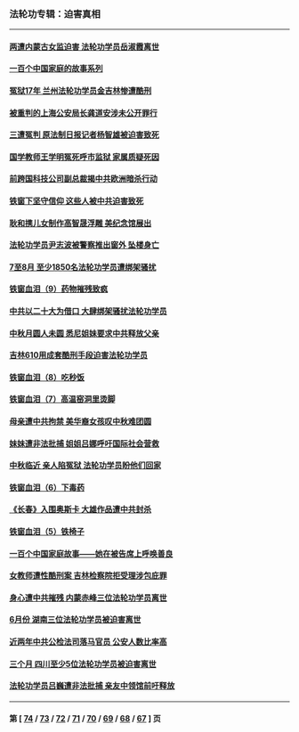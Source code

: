 ### 法轮功专辑：迫害真相
---
#### [两遭内蒙古女监迫害 法轮功学员岳淑霞离世](../../pages/nf4379/n13834576.md?09300430) 
#### [一百个中国家庭的故事系列](../../pages/nf4379/n13833308.md?09300430) 
#### [冤狱17年 兰州法轮功学员金吉林惨遭酷刑](../../pages/nf4379/n13832422.md?09300430) 
#### [被重判的上海公安局长龚道安涉未公开罪行](../../pages/nf4379/n13831922.md?09300430) 
#### [三遭冤判 原法制日报记者杨智雄被迫害致死](../../pages/nf4379/n13830419.md?09300430) 
#### [国学教师王学明冤死呼市监狱 家属质疑死因](../../pages/nf4379/n13831866.md?09300430) 
#### [前跨国科技公司副总裁揭中共欧洲暗杀行动](../../pages/nf4379/n13827561.md?09300430) 
#### [铁窗下坚守信仰 这些人被中共迫害致死](../../pages/nf4379/n13828898.md?09300430) 
#### [耿和携儿女制作高智晟浮雕 美纪念馆展出](../../pages/nf4379/n13829624.md?09300430) 
#### [法轮功学员尹志波被警察推出窗外 坠楼身亡](../../pages/nf4379/n13828273.md?09300430) 
#### [7至8月 至少1850名法轮功学员遭绑架骚扰](../../pages/nf4379/n13824925.md?09300430) 
#### [铁窗血泪（9）药物摧残致疯](../../pages/nf4379/n13819243.md?09300430) 
#### [中共以二十大为借口 大肆绑架骚扰法轮功学员](../../pages/nf4379/n13819570.md?09300430) 
#### [中秋月圆人未圆 悉尼姐妹要求中共释放父亲](../../pages/nf4379/n13819642.md?09300430) 
#### [吉林610用成套酷刑手段迫害法轮功学员](../../pages/nf4379/n13814775.md?09300430) 
#### [铁窗血泪（8）吃秒饭](../../pages/nf4379/n13813761.md?09300430) 
#### [铁窗血泪（7）高温窑洞里烫脚](../../pages/nf4379/n13816073.md?09300430) 
#### [母亲遭中共拘禁 美华裔女孩叹中秋难团圆](../../pages/nf4379/n13815894.md?09300430) 
#### [妹妹遭非法批捕 姐姐吕娜呼吁国际社会营救](../../pages/nf4379/n13814832.md?09300430) 
#### [中秋临近 亲人陷冤狱 法轮功学员盼他们回家](../../pages/nf4379/n13814674.md?09300430) 
#### [铁窗血泪（6）下毒药](../../pages/nf4379/n13793192.md?09300430) 
#### [《长春》入围奥斯卡 大雄作品遭中共封杀](../../pages/nf4379/n13813594.md?09300430) 
#### [铁窗血泪（5）铁椅子](../../pages/nf4379/n13805871.md?09300430) 
#### [一百个中国家庭故事——她在被告席上呼唤善良](../../pages/nf4379/n13805472.md?09300430) 
#### [女教师遭性酷刑案 吉林检察院拒受理涉包庇罪](../../pages/nf4379/n13808837.md?09300430) 
#### [身心遭中共摧残 内蒙赤峰三位法轮功学员离世](../../pages/nf4379/n13808436.md?09300430) 
#### [6月份 湖南三位法轮功学员被迫害离世](../../pages/nf4379/n13807730.md?09300430) 
#### [近两年中共公检法司落马官员 公安人数比率高](../../pages/nf4379/n13807094.md?09300430) 
#### [三个月 四川至少5位法轮功学员被迫害离世](../../pages/nf4379/n13807221.md?09300430) 
#### [法轮功学员吕巍遭非法批捕 亲友中领馆前吁释放](../../pages/nf4379/n13806418.md?09300430) 

---
#### 第 [ [74](./74.md?09300430) / [73](./73.md?09300430) / [72](./72.md?09300430) / [71](./71.md?09300430) / [70](./70.md?09300430) / [69](./69.md?09300430) / [68](./68.md?09300430) / [67](./67.md?09300430) ] 页

